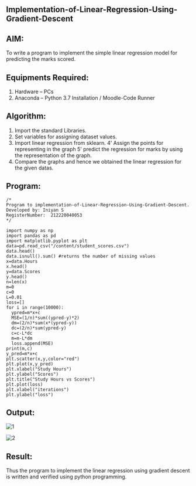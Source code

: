 ## Implementation-of-Linear-Regression-Using-Gradient-Descent

## AIM:
To write a program to implement the simple linear regression model for predicting the marks scored.

## Equipments Required:
1. Hardware – PCs
2. Anaconda – Python 3.7 Installation / Moodle-Code Runner
## Algorithm:
1. Import the standard Libraries.
2. Set variables for assigning dataset values.
3. Import linear regression from sklearn.
4' Assign the points for representing in the graph
5' predict the regression for marks by using the representation of the graph.
6. Compare the graphs and hence we obtained the linear regression for the given datas.
## Program:
~~~
/*
Program to implementation-of-Linear-Regression-Using-Gradient-Descent.
Developed by: Iniyan S
RegisterNumber:  212220040053
*/

import numpy as np
import pandas as pd
import matplotlib.pyplot as plt
data=pd.read_csv("/content/student_scores.csv")
data.head()
data.isnull().sum() #returns the number of missing values
x=data.Hours
x.head()
y=data.Scores
y.head()
n=len(x)
m=0
c=0
L=0.01
loss=[]
for i in range(10000):
  ypred=m*x+c
  MSE=(1/n)*sum((ypred-y)*2)
  dm=(2/n)*sum(x*(ypred-y))
  dc=(2/n)*sum(ypred-y)
  c=c-L*dc
  m=m-L*dm
  loss.append(MSE)
print(m,c)
y_pred=m*x+c
plt.scatter(x,y,color="red")
plt.plot(x,y_pred)
plt.xlabel("Study Hours")
plt.ylabel("Scores")
plt.title("Study Hours vs Scores")
plt.plot(loss)
plt.xlabel("iterations")
plt.ylabel("loss")

~~~
## Output:

![1](https://user-images.githubusercontent.com/103240414/165910207-2e8b5b5b-cac9-4738-9c8b-d3c23b88d1ee.png)

![2](https://user-images.githubusercontent.com/103240414/165910237-5d01a819-348e-4a70-9b2b-0e8c93c783e8.png)


## Result:
Thus the program to implement the linear regression using gradient descent is written and verified using python programming.
